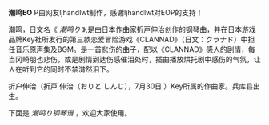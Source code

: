 

**潮鸣EO** P由网友ljhandlwt制作，感谢ljhandlwt对EOP的支持！

潮鸣，日文名《 _潮鸣り_
》,是由日本作曲家折戸伸治创作的钢琴曲，并在日本游戏品牌Key社所发行的第三款恋爱冒险游戏《CLANNAD》（日文：クラナド）中担任音乐原声集及BGM。是一首悲伤的曲子，配以《CLANNAD》感人的剧情，每当冈崎朋也悲伤，或是剧情到达伤感催泪处时，插曲播放烘托剧中感伤的气氛，让人在听到它的同时不禁潸然泪下。

折户伸治（折戸 伸治（おりと しんじ），7月30日 ）Key所属的作曲家。兵库县出生。

下面是 _潮鸣り钢琴谱_ ，欢迎大家使用。

